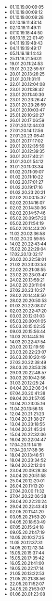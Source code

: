 * 01.10.19.00:09:05 
* 01.10.19.00:09:12 
* 01.10.19.00:09:28 
* 02.10.19.11:43:14 
* 02.10.19.11:49:11 
* 07.10.19.18:44:50 
* 08.10.19.22:01:49 
* 04.11.19.19:48:43 
* 04.11.19.19:49:17 
* 05.11.19.18:14:43 
* 25.11.19.21:56:01 
* 19.01.20.11:24:53 
* 19.01.20.22:59:57 
* 20.01.20.13:26:25 
* 21.01.20.11:31:11 
* 22.01.20.12:04:08 
* 23.01.20.11:38:42 
* 23.01.20.11:40:30 
* 23.01.20.23:26:47 
* 23.01.20.23:26:59 
* 24.01.20.10:03:47 
* 25.01.20.10:20:27 
* 26.01.20.17:06:59 
* 27.01.20.12:44:03 
* 27.01.20.14:12:56 
* 27.01.20.23:06:41 
* 28.01.20.17:17:02 
* 29.01.20.12:35:59 
* 30.01.20.12:39:35 
* 30.01.20.17:40:21 
* 31.01.20.01:54:12 
* 31.01.20.11:03:34 
* 01.02.20.11:09:07 
* 01.02.20.11:10:22 
* 01.02.20.17:01:27 
* 01.02.20.19:17:16 
* 01.02.20.23:20:21 
* 02.02.20.00:15:37 
* 02.02.20.14:16:07 
* 02.02.20.14:30:36 
* 02.02.20.14:57:46 
* 05.02.20.09:57:20 
* 05.02.20.11:54:19 
* 05.02.20.14:43:20 
* 11.02.20.02:36:58 
* 11.02.20.20:59:55 
* 14.02.20.22:43:44 
* 15.02.20.22:29:04 
* 17.02.20.13:02:17 
* 20.02.20.22:58:01 
* 21.02.20.23:03:53 
* 22.02.20.21:08:55 
* 23.02.20.23:03:47 
* 24.02.20.13:58:21 
* 24.02.20.23:11:04 
* 27.02.20.23:10:27 
* 28.02.20.14:48:50 
* 28.02.20.20:50:53 
* 01.03.20.22:08:07 
* 02.03.20.22:47:20 
* 03.03.20.12:31:03 
* 05.03.20.00:01:05 
* 05.03.20.15:02:35 
* 09.03.20.15:56:44 
* 13.03.20.14:45:16 
* 14.03.20.22:47:54 
* 20.03.20.12:19:59 
* 23.03.20.22:23:07 
* 26.03.20.10:20:49 
* 27.03.20.22:38:49 
* 28.03.20.23:53:28 
* 29.03.20.22:48:57 
* 30.03.20.10:42:56 
* 31.03.20.12:25:24 
* 04.04.20.22:06:34 
* 07.04.20.20:41:38 
* 09.04.20.21:57:05 
* 10.04.20.23:05:16 
* 11.04.20.13:56:18 
* 12.04.20.21:21:23 
* 13.04.20.21:38:27 
* 13.04.20.23:18:55 
* 14.04.20.21:45:24 
* 15.04.20.22:32:06 
* 16.04.20.22:04:47 
* 17.04.20.11:14:19 
* 17.04.20.17:38:36 
* 18.04.20.13:46:51 
* 18.04.20.23:34:52 
* 19.04.20.22:12:04 
* 23.04.20.09:28:38 
* 24.04.20.20:51:58 
* 25.04.20.12:20:01 
* 26.04.20.11:13:20 
* 27.04.20.00:11:32 
* 27.04.20.22:06:38 
* 28.04.20.22:20:24 
* 29.04.20.22:43:43 
* 02.05.20.11:41:20 
* 03.05.20.21:53:20 
* 04.05.20.18:53:49 
* 07.05.20.15:24:18 
* 09.05.20.21:47:19 
* 10.05.20.10:27:25 
* 11.05.20.12:37:31 
* 14.05.20.12:12:34 
* 15.05.20.15:37:44 
* 15.05.20.17:35:42 
* 16.05.20.21:41:00 
* 19.05.20.22:17:14 
* 21.05.20.13:22:53 
* 21.05.20.21:38:56 
* 22.05.20.11:52:07 
* 24.05.20.21:53:07 
* 01.06.20.01:23:08 
